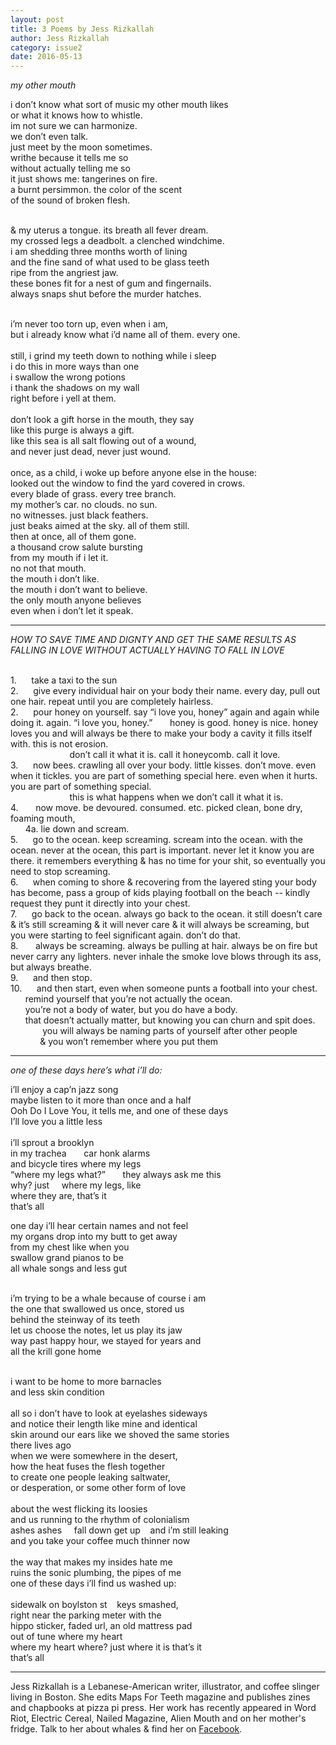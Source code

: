 ```yaml
---
layout: post
title: 3 Poems by Jess Rizkallah
author: Jess Rizkallah
category: issue2
date: 2016-05-13
---
```


*my other mouth*

i don’t know what sort of music my other mouth likes <br>
or what it knows how to whistle.<br>
im not sure we can harmonize.<br>
we don’t even talk.<br>
just meet by the moon sometimes.<br>
writhe because it tells me so <br>
without actually telling me so<br>
it just shows me: tangerines on fire. <br>
a burnt persimmon. the color of the scent <br>
of the sound of broken flesh.<br><br>

& my uterus a tongue. its breath all fever dream.<br>
my crossed legs a deadbolt. a clenched windchime.<br>
i am shedding three months worth of lining<br>
and the fine sand of what used to be glass teeth <br>
ripe from the angriest jaw.<br>
these bones fit for a nest of gum and fingernails. <br>
always snaps shut before the murder hatches.<br><br>

i’m never too torn up, even when i am,<br>
but i already know what i’d name all of them. every one.<br>
<br>
still, i grind my teeth down to nothing while i sleep <br>
i do this in more ways than one<br>
i swallow the wrong potions<br>
i thank the shadows on my wall<br>
right before i yell at them.<br>
<br>
don’t look a gift horse in the mouth, they say<br>
like this purge is always a gift. <br>
like this sea is all salt flowing out of a wound, <br>
and never just dead, never just wound.<br>
<br>
once, as a child, i woke up before anyone else in the house:<br>
looked out the window to find the yard covered in crows. <br>
every blade of grass. every tree branch. <br>
my mother’s car. no clouds. no sun. <br>
no witnesses. just black feathers.<br>
just beaks aimed at the sky. all of them still.<br>
then at once, all of them gone.<br>
a thousand crow salute bursting<br>
from my mouth if i let it.<br>
no not that mouth.<br>
the mouth i don’t like.<br>
the mouth i don’t want to believe.<br>
the only mouth anyone believes<br>
even when i don’t let it speak.<br>
___

*HOW TO SAVE TIME AND DIGNTY AND GET THE SAME RESULTS AS FALLING IN LOVE WITHOUT ACTUALLY HAVING TO FALL IN LOVE*<br><br>

1.&nbsp;&nbsp;&nbsp;&nbsp;&nbsp;&nbsp;take a taxi to the sun<br>
2.&nbsp;&nbsp;&nbsp;&nbsp;&nbsp;&nbsp;give every individual hair on your body their name. every day, pull out one hair. repeat until you are completely hairless.<br>
2.&nbsp;&nbsp;&nbsp;&nbsp;&nbsp;&nbsp;pour honey on yourself. say “i love you, honey” again and again while doing it. again. “i love you, honey.” &nbsp;&nbsp;&nbsp;&nbsp;&nbsp;&nbsp;honey is good. honey is nice. honey loves you and will always be there to make your body a cavity it fills itself with. this is not erosion.<br> 
&nbsp;&nbsp;&nbsp;&nbsp;&nbsp;&nbsp;&nbsp;&nbsp;&nbsp;&nbsp;&nbsp;&nbsp;&nbsp;&nbsp;&nbsp;&nbsp;&nbsp;&nbsp;&nbsp;&nbsp;&nbsp;&nbsp;&nbsp;&nbsp;don’t call it what it is. call it honeycomb. call it love.<br>
3.&nbsp;&nbsp;&nbsp;&nbsp;&nbsp;&nbsp;now bees. crawling all over your body. little kisses. don’t move. even when it tickles. you are part of something special here. even when it hurts. you are part of something special. <br>
&nbsp;&nbsp;&nbsp;&nbsp;&nbsp;&nbsp;&nbsp;&nbsp;&nbsp;&nbsp;&nbsp;&nbsp;&nbsp;&nbsp;&nbsp;&nbsp;&nbsp;&nbsp;&nbsp;&nbsp;&nbsp;&nbsp;&nbsp;&nbsp;this is what happens when we don’t call it what it is.<br>
4.&nbsp;&nbsp;&nbsp;&nbsp;&nbsp;&nbsp; now move. be devoured. consumed. etc. picked clean, bone dry, foaming mouth, <br>
&nbsp;&nbsp;&nbsp;&nbsp;&nbsp;&nbsp;4a. lie down and scream.<br>
5.&nbsp;&nbsp;&nbsp;&nbsp;&nbsp;&nbsp;go to the ocean. keep screaming. scream into the ocean. with the ocean. never at the ocean, this part is important. never let it know you are there. it remembers everything & has no time for your shit, so eventually you need to stop screaming.<br>
6.&nbsp;&nbsp;&nbsp;&nbsp;&nbsp;&nbsp;when coming to shore & recovering from the layered sting your body has become, pass a group of kids playing football on the beach -- kindly request they punt it directly into your chest.<br>
7.&nbsp;&nbsp;&nbsp;&nbsp;&nbsp;&nbsp;go back to the ocean. always go back to the ocean. it still doesn’t care & it’s still screaming & it will never care & it will always be screaming, but you were starting to feel significant again. don’t do that.<br>
8.&nbsp;&nbsp;&nbsp;&nbsp;&nbsp;&nbsp; always be screaming. always be pulling at hair. always be on fire but never carry any lighters. never inhale the smoke love blows through its ass, but always breathe. <br>
9.&nbsp;&nbsp;&nbsp;&nbsp;&nbsp;&nbsp;and then stop. <br>
10.&nbsp;&nbsp;&nbsp;&nbsp;&nbsp;&nbsp;and then start, even when someone punts a football into your chest. <br>
&nbsp;&nbsp;&nbsp;&nbsp;&nbsp;&nbsp;remind yourself that you’re not actually the ocean. <br>
&nbsp;&nbsp;&nbsp;&nbsp;&nbsp;&nbsp;you’re not a body of water, but you do have a body.<br>
&nbsp;&nbsp;&nbsp;&nbsp;&nbsp;&nbsp;that doesn’t actually matter, but knowing you can churn and spit does.<br> &nbsp;&nbsp;&nbsp;&nbsp;&nbsp;&nbsp;&nbsp;&nbsp;&nbsp;&nbsp;&nbsp;&nbsp;
you will always be naming parts of yourself after other people <br>
&nbsp;&nbsp;&nbsp;&nbsp;&nbsp;&nbsp;&nbsp;&nbsp;&nbsp;&nbsp;&nbsp;&nbsp;& you won’t remember where you put them<br>

___

*one of these days here’s what i’ll do:*<br>

i’ll enjoy a cap’n jazz song<br>
maybe listen to it more than once and a half<br>
Ooh Do I Love You, it tells me, and one of these days<br>
I’ll love you a little less    <br>
<br>
i’ll sprout a brooklyn<br>
in my trachea &nbsp;&nbsp;&nbsp;&nbsp;&nbsp;&nbsp;car honk alarms<br>
and bicycle tires where my legs<br>
“where my legs what?” &nbsp;&nbsp;&nbsp;&nbsp;&nbsp;&nbsp;they always ask me this<br>
why? just     where my legs, like<br>
where they are, that’s it<br>
that’s all<br>

one day i’ll hear certain names and not feel<br>
my organs drop into my butt to get away<br>
from my chest like when you<br>
swallow grand pianos to be<br>
all whale songs and less gut<br><br>

i’m trying to be a whale because of course i am<br>
the one that swallowed us once, stored us<br>
behind the steinway of its teeth<br>
let us choose the notes, let us play its jaw<br>
way past happy hour, we stayed for years and<br>
all the krill gone home<br><br>

i want to be home to more barnacles<br>
and less skin condition<br>
<br>
all so i don’t have to look at eyelashes sideways<br>
and notice their length like mine and identical<br>
skin around our ears like we shoved the same stories<br>
there lives ago<br>
when we were somewhere in the desert,<br>
how the heat fuses the flesh together<br>
to create one people leaking saltwater,<br>
or desperation, or some other form of love<br>
<br>
about the west flicking its loosies<br>
and us running to the rhythm of colonialism<br>
ashes ashes     fall down get up    and i’m still leaking<br>
and you take your coffee much thinner now<br>
<br>
the way that makes my insides hate me<br>
ruins the sonic plumbing, the pipes of me<br>
one of these days i’ll find us washed up:<br>
<br>
sidewalk on boylston st    keys smashed,<br>
right near the parking meter with the<br>
hippo sticker, faded url, an old mattress pad<br>
out of tune where my heart<br>
where my heart where? just where it is that’s it<br>
that’s all

___

Jess Rizkallah is a Lebanese-American writer, illustrator, and coffee slinger living in Boston. She edits Maps For Teeth magazine and publishes zines and chapbooks at pizza pi press. Her work has recently appeared in Word Riot, Electric Cereal, Nailed Magazine, Alien Mouth and on her mother's fridge. Talk to her about whales & find her on [Facebook](facebook.com/jessrizholla).
